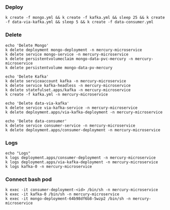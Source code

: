 ### Deploy 

    k create -f mongo.yml && k create -f kafka.yml && sleep 25 && k create -f data-via-kafka.yml && sleep 5 && k create -f data-consumer.yml

### Delete 

    echo 'Delete Mongo'
    k delete deployment mongo-deployment -n mercury-microservice 
    k delete service mongo-service -n mercury-microservice
    k delete persistentvolumeclaim mongo-data-pvc-mercury -n mercury-microservice  
    k delete persistentvolume mongo-data-pv-mercury 
    
    echo 'Delete Kafka'
    k delete serviceaccount kafka -n mercury-microservice
    k delete service kafka-headless -n mercury-microservice
    k delete statefulset.apps/kafka -n mercury-microservice
    k create -f kafka.yml -n mercury-microservice

    echo 'Delete data-via-kafka'
    k delete service via-kafka-service -n mercury-microservice
    k delete deployment.apps/via-kafka-deployment -n mercury-microservice
    
    echo 'Delete data-consumer'
    k delete service consumer-service -n mercury-microservice
    k delete deployment.apps/consumer-deployment -n mercury-microservice

### Logs 
    
    echo "Logs"
    k logs deployment.apps/consumer-deployment -n mercury-microservice
    k logs deployment.apps/via-kafka-deployment -n mercury-microservice
    k logs kafka-0 -n mercury-microservice
    
### Connect bash pod
    
    k exec -it consumer-deployment-<id> /bin/sh -n mercury-microservice
    k exec -it kafka-0 /bin/sh -n mercury-microservice
    k exec -it mongo-deployment-64b98df6b8-5wzp2 /bin/sh -n mercury-microservice

[//]: # (k logs deployment.apps/kafka-deployment -n mercury-microservice)
